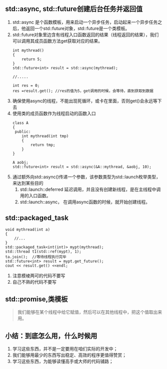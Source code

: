 ## std::async, std::future创建后台任务并返回值
1. std::async 是个函数模板，用来启动一个异步任务，启动起来一个异步任务之后，他返回一个std::future对象，std::future是一个类模板。
2. std::future对象里边含有线程入口函数返回的结果（线程返回的结果），我们可以调用其成员函数方法get获取对应的结果。
   ```
   int mythread()
   {
       return 5;
   }
   std::future<int> result = std::async(mythread);

   //.....

   int res = 0;
   res =result.get(); //res的值为5，get调用的时候，会等待，直到获取到数据
   ```
3. 确保使用async的线程，不能出现死循环，或卡在里面，否则get()会永远等下去
4. 使用类的成员函数作为线程启动的函数入口
   ```
   class A
   {
    public:
       int mythread(int tmp)
       {
           return tmp;
       }
   }

   A aobj;
   std::future<int> result = std::async(&A::mythread, &aobj, 10); 
   ```
5. 通过额外向std::async()传递一个参数，该参数类型为std::launch枚举类型，来达到某些目的
   1. std::launch::deferred 延迟调用，并且没有创建新线程，是在主线程中调用的入口函数。
   2. std::launch::async， 在调用async函数的时候，就开始创建线程。

## std::packaged_task
```
void mythread(int a)
{
    //...
}
std::packaged_task<int(int)> mypt(mythread);
std::thread t1(std::ref(mypt), 1);
ta.join();  //等待线程执行完毕
std::future<int> result = mypt.get_future();
cout << result.get() <<endl;
```
1. 注意模棱两可的代码不要写
2. 自己不熟的代码不要写

## std::promise,类模板
>我们能够在某个线程中给它赋值，然后可以在其他线程中，把这个值取出来用。

## 小结：到底怎么用，什么时候用
1. 学习这些东西，并不是一定要用在咱们实际的开发中；
2. 我们能够用最少的东西写出稳定、高效的程序更值得赞赏；
3. 学习这些东西，为能够读懂高手或大师的代码铺路；

